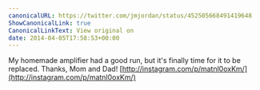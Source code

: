 ```yaml
---
canonicalURL: https://twitter.com/jmjordan/status/452505668491419648
ShowCanonicalLink: true
CanonicalLinkText: View original on
date: 2014-04-05T17:58:53+00:00
---
```

My homemade amplifier had a good run, but it's finally time for it to be replaced. Thanks, Mom and Dad! [http://instagram.com/p/matnl0oxKm/](http://instagram.com/p/matnl0oxKm/)
